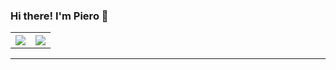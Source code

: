 ### Hi there! I'm Piero 👋

<table cellspacing="0" cellpadding="0" style="border: none;">
  <th style="border: none;">
    <img src="https://github-readme-streak-stats.herokuapp.com/?user=pforderique&theme=tokyonight">
  </th>
<!--   <th>
    <img align="center" src="https://github-readme-stats.vercel.app/api/top-langs/?username=pforderique&layout=compact&theme=tokyonight" alt="pforderique" />
  </th> -->
  <th>
    <img src="https://github-readme-stats.vercel.app/api?username=pforderique&theme=tokyonight">
  </th>
</table>
<hr>

<!-- <p> <img src="https://komarev.com/ghpvc/?username=pforderique" alt="pforderique" /> </p> -->


<!--
**pforderique/pforderique** is a ✨ _special_ ✨ repository because its `README.md` (this file) appears on your GitHub profile.

Here are some ideas to get you started:

- 🔭 I’m currently working on ...
- 🌱 I’m currently learning ...
- 👯 I’m looking to collaborate on ...
- 🤔 I’m looking for help with ...
- 💬 Ask me about ...
- 📫 How to reach me: ...
- 😄 Pronouns: ...
- ⚡ Fun fact: ...
-->
